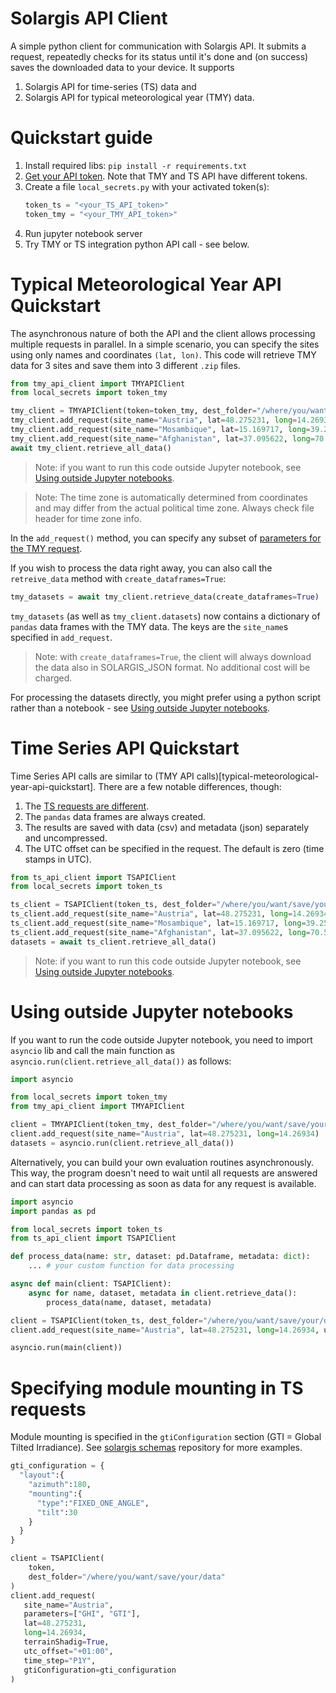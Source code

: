 # Solargis API Client
A simple python client for communication with Solargis API. It submits a request, 
repeatedly checks for its status until it's done and (on success) saves the downloaded data to your device. It supports 

 1. Solargis API for time-series (TS) data and
 2. Solargis API for typical meteorological year (TMY) data.

# Quickstart guide

1. Install required libs: `pip install -r requirements.txt`
2. [Get your API token](https://kb.solargis.com/docs/generate-api-tokens). Note that TMY and TS API have different tokens.
3. Create a file `local_secrets.py` with your activated token(s): 
    ```py
    token_ts = "<your_TS_API_token>"
    token_tmy = "<your_TMY_API_token>"
    ```
4. Run jupyter notebook server
5. Try TMY  or TS integration python API call - see below.


# Typical Meteorological Year API Quickstart

The asynchronous nature of both the API and the client allows processing multiple
requests in parallel. In a simple scenario, you can specify the sites using only
names and coordinates `(lat, lon)`. This code will retrieve TMY data for 3 sites and
save them into 3 different `.zip` files.

```py
from tmy_api_client import TMYAPIClient
from local_secrets import token_tmy

tmy_client = TMYAPIClient(token=token_tmy, dest_folder="/where/you/want/save/your/data")
tmy_client.add_request(site_name="Austria", lat=48.275231, long=14.26934)
tmy_client.add_request(site_name="Mosambique", lat=15.169717, long=39.253761)
tmy_client.add_request(site_name="Afghanistan", lat=37.095622, long=70.557353)
await tmy_client.retrieve_all_data()
```

 > Note: if you want to run this code outside Jupyter notebook, see [Using outside Jupyter notebooks](using-outside-jupyter-notebooks).

 > Note: The time zone is automatically determined from coordinates and may differ from the actual political time zone. Always check file header for time zone info.

In the `add_request()` method, you can specify any subset of [parameters for the TMY request](https://kb.solargis.com/apidocs/generate-tmy-data).

If you wish to process the data right away, you can also call the `retreive_data` method with `create_dataframes=True`:
```py
tmy_datasets = await tmy_client.retrieve_data(create_dataframes=True)
```
`tmy_datasets` (as well as `tmy_client.datasets`) now contains a dictionary of `pandas` data frames with the TMY data. The keys are the `site_name`s specified in `add_request`. 

 > Note: with `create_dataframes=True`, the client will always download the data also in SOLARGIS_JSON format. No additional cost will be charged. 

For processing the datasets directly, you might prefer using a python script rather than a notebook - see [Using outside Jupyter notebooks](using-outside-jupyter-notebooks).

# Time Series API Quickstart
Time Series API calls are similar to (TMY API calls)[typical-meteorological-year-api-quickstart]. There are a few notable differences, though: 
 1. The [TS requests are different](https://kb.solargis.com/apidocs/get-requestid-for-timeseries-data). 
 2. The `pandas` data frames are always created.
 3. The results are saved with data (csv) and metadata (json) separately and uncompressed.
 4. The UTC offset can be specified in the request. The default is zero (time stamps in UTC).


```py
from ts_api_client import TSAPIClient
from local_secrets import token_ts

ts_client = TSAPIClient(token_ts, dest_folder="/where/you/want/save/your/data")
ts_client.add_request(site_name="Austria", lat=48.275231, long=14.26934, utc_offset="+01:00")
ts_client.add_request(site_name="Mosambique", lat=15.169717, long=39.253761, utc_offset="+02:00")
ts_client.add_request(site_name="Afghanistan", lat=37.095622, long=70.557353, utc_offset="+04:30")
datasets = await ts_client.retrieve_all_data()
```
 > Note: if you want to run this code outside Jupyter notebook, see [Using outside Jupyter notebooks](using-outside-jupyter-notebooks).

# Using outside Jupyter notebooks

If you want to run the code outside Jupyter notebook, you need to import `asyncio` lib and call the main function as `asyncio.run(client.retrieve_all_data())` as follows:

```py
import asyncio

from local_secrets import token_tmy
from tmy_api_client import TMYAPIClient

client = TMYAPIClient(token_tmy, dest_folder="/where/you/want/save/your/data")
client.add_request(site_name="Austria", lat=48.275231, long=14.26934)
datasets = asyncio.run(client.retrieve_all_data())
```


Alternatively, you can build your own evaluation routines asynchronously. This way, the program doesn't need to 
wait until all requests are answered and can start data processing as soon as data for any request is available. 

```py
import asyncio
import pandas as pd

from local_secrets import token_ts
from ts_api_client import TSAPIClient

def process_data(name: str, dataset: pd.Dataframe, metadata: dict):
    ... # your custom function for data processing

async def main(client: TSAPIClient):
    async for name, dataset, metadata in client.retrieve_data():
        process_data(name, dataset, metadata)

client = TSAPIClient(token_ts, dest_folder="/where/you/want/save/your/data")
client.add_request(site_name="Austria", lat=48.275231, long=14.26934, utc_offset="+01:00")

asyncio.run(main(client))
```


# Specifying module mounting in TS requests

Module mounting is specified in the `gtiConfiguration` section (GTI = Global Tilted Irradiance). See [solargis schemas](https://github.com/solargis/schemas/tree/main/examples/requests/public/ts_api) repository for more examples.

```py
gti_configuration = {
  "layout":{
    "azimuth":180,
    "mounting":{
      "type":"FIXED_ONE_ANGLE",
      "tilt":30
    }
  }
}

client = TSAPIClient(
    token, 
    dest_folder="/where/you/want/save/your/data"
)
client.add_request(
   site_name="Austria",
   parameters=["GHI", "GTI"],
   lat=48.275231,
   long=14.26934,
   terrainShadig=True,
   utc_offset="+01:00",
   time_step="P1Y",
   gtiConfiguration=gti_configuration
)
```
